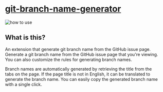 # [git-branch-name-generator](https://chrome.google.com/webstore/detail/git-branch-name-generator/agdhmbfmbddmilichmjjhgjeopongack)


![how to use](https://user-images.githubusercontent.com/67275879/202426443-f4b6c27c-dce0-4f80-a0e7-f245e2378603.png)


## What is this?
An extension that generate git branch name from the GitHub issue page.
Generate a git branch name from the GitHub issue page that you're viewing.
You can also customize the rules for generating branch names.

Branch names are automatically generated by retrieving the title from the tabs on the page.
If the page title is not in English, it can be translated to generate the branch name.
You can easily copy the generated branch name with a single click.

